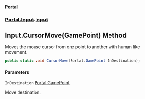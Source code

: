 #### [Portal](index.md 'index')
### [Portal.Input](Portal.Input.md 'Portal.Input').[Input](Portal.Input.Input.md 'Portal.Input.Input')

## Input.CursorMove(GamePoint) Method

Moves the mouse cursor from one point to another with human like movement.

```csharp
public static void CursorMove(Portal.GamePoint InDestination);
```
#### Parameters

<a name='Portal.Input.Input.CursorMove(Portal.GamePoint).InDestination'></a>

`InDestination` [Portal.GamePoint](https://docs.microsoft.com/en-us/dotnet/api/Portal.GamePoint 'Portal.GamePoint')

Move destination.